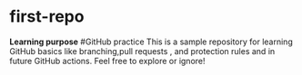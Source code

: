 # first-repo
**Learning purpose**
#GitHub practice
This is a sample repository for learning GitHub basics like branching,pull requests , and protection rules and in future GitHub actions.
Feel free to explore or ignore!
